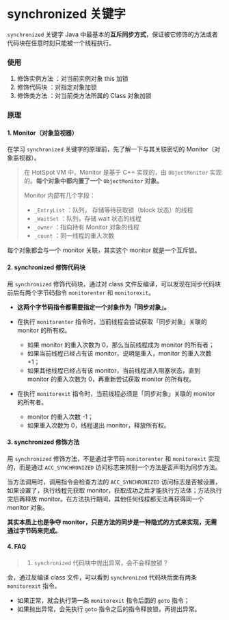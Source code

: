 # synchronized 关键字

`synchronized` 关键字 Java 中最基本的**互斥同步方式**，保证被它修饰的方法或者代码块在任意时刻只能被一个线程执行。


### 使用

1. 修饰实例方法 ：对当前实例对象 this 加锁
2. 修饰代码块 ：对指定对象加锁
3. 修饰类方法 ：对当前类方法所属的 Class 对象加锁


### 原理

#### 1. Monitor（对象监视器）

在学习 `synchronized` 关键字的原理前，先了解一下与其关联密切的 Monitor（对象监视器）。

> 在 HotSpot VM 中，Monitor 是基于 C++ 实现的，由 `ObjectMonitor` 实现的。**每个对象中都内置了一个 `ObjectMonitor` 对象。**
>
> Monitor 内部有几个字段：
> - `_EntryList` ：队列， 存储等待获取锁（block 状态）的线程
> - `_WaitSet` ：队列，存储 wait 状态的线程
> - `_owner` ：指向持有 Monitor 对象的线程
> - `_count` ：同一线程的重入次数

每个对象都会与一个 monitor 关联，其实这个 monitor 就是一个互斥锁。

#### 2. synchronized 修饰代码块

用 `synchronized` 修饰代码块，通过对 class 文件反编译，可以发现在同步代码块前后有两个字节码指令 `monitorenter` 和 `monitorexit`。

- **这两个字节码指令都需要指定一个对象作为「同步对象」。**

- 在执行 `monitorenter` 指令时，当前线程会尝试获取「同步对象」关联的 monitor 的所有权。
    - 如果 monitor 的重入次数为 0，那么当前线程成为 monitor 的所有者；
    - 如果当前线程已经占有该 monitor，说明是重入，monitor 的重入次数 +1；
    - 如果其他线程已经占有该 monitor，当前线程进入阻塞状态，直到 monitor 的重入次数为 0，再重新尝试获取 monitor 的所有权。

- 在执行 `monitorexit` 指令时，当前线程必须是「同步对象」关联的 monitor 的所有者。
    - monitor 的重入次数 -1；
    - 如果重入次数为 0，线程退出 monitor，释放所有权。

#### 3. synchronized 修饰方法

用 `synchronized` 修饰方法，不是通过字节码 `monitorenter` 和 `monitorexit` 实现的，而是通过 `ACC_SYNCHRONIZED` 访问标志来辨别一个方法是否声明为同步方法。

当方法调用时，调用指令会检查方法的 `ACC_SYNCHRONIZED` 访问标志是否被设置，如果设置了，执行线程先获取 monitor，获取成功之后才能执行方法体；方法执行完后再释放 monitor。在方法执行期间，其他任何线程都无法再获得同一个 monitor 对象。

**其实本质上也是争夺 monitor，只是方法的同步是一种隐式的方式来实现，无需通过字节码来完成。**



#### 4. FAQ

> 1. `synchronized` 代码块中抛出异常，会不会释放锁？

会，通过反编译 class 文件，可以看到 `synchronized` 代码块后面有两条 `monitorexit` 指令。
- 如果正常，就会执行第一条 `monitorexit` 指令后面的 `goto` 指令；
- 如果抛出异常，会先执行 `goto` 指令之后的指令释放锁，再抛出异常。